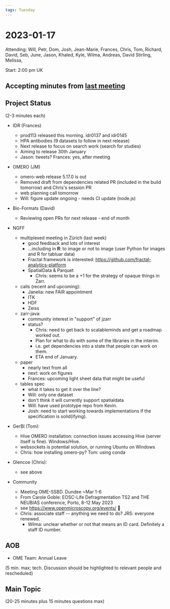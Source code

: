```yaml
---
tags: Tuesday
---
```


# 2023-01-17

Attending: Will, Petr, Dom, Josh, Jean-Marie, Frances, Chris, Tom, Richard, David, Seb, June, Jason, Khaled, Kyle, Wilma, Andreas, David Stirling, Melissa,

Start: 2:00 pm UK

## Accepting minutes from [last meeting](https://github.com/ome/meeting-minutes)

## Project Status

(2-3 minutes each)

- IDR (Frances)
    - prod113 released this morning. idr0137 and idr0145
    - HPA antibodies (9 datasets to follow in next release)
    - Next release to focus on search work (search for studies)
    - Aiming to release 30th January
    - Jason: tweets? Frances: yes, after meeting

- OMERO (JM)
  - omero-web release 5.17.0 is out
  - Removed draft from dependencies related PR (included in the build tomorrow) and Chris's session PR
  - web planning call tomorrow
  - Will: figure update ongoing - needs CI update (node.js)

- Bio-Formats (David)
    - Reviewing open PRs for next release - end of month

- NGFF
  - multiplexed meeting in Zürich (last week)
    - good feedback and lots of interest
    - ...including in **R**: to image or not to image (user Python for images and R for tabluar data)
    - Fractal framework is interested: https://github.com/fractal-analytics-platform
    - SpatialData & Parquet
      - Chris: seems to be a +1 for the strategy of opaque things in Zarr.
  - calls (recent and upcoming):
    - Janelia: new FAIR appointment
    - ITK
    - HDF
    - Zeiss
  - zarr-java:
    - community interest in "support" of jzarr
    - status?
      - Chris: need to get back to scalableminds and get a roadmap worked out.
      - Plan for what to do with some of the libraries in the interim.
      - i.e. get dependencies into a state that people can work on them.
      - ETA end of January.
  - paper
    - nearly text from all
    - next: work on figures
    - Frances: upcoming light sheet data that might be useful
  - tables spec
    - what it takes to get it over the line?
    - Will: only one dataset
    - don't think it will currently support spatialdata
    - Will: have used prototype repo from Kevin.
    - Josh: need to start working towards implementations if the specification is solid(ifying).

- GerBI (Tom):
    - Hive OMERO installation: connection issues accessing Hive (server itself is fine). Windows/Hive.
    - websockets is potential solution, or running Ubuntu on Windows
    - Chris: how installing omero-py? Tom: using conda

- Glencoe (Chris):
    - see above

- Community
  - Meeting OME-SSBD.  Dundee ~Mar 1-6
  - From Carole Goble: EOSC-Life Defragmentation TS2 and THE NEUBIAS conference, Porto, 8-12 May 2023
  - see https://www.openmicroscopy.org/events/ :tada:
  - Chris: associate staff -- anything we need to do? JRS: everyone renewed.
    - Wilma: unclear whether or not that means an ID card. Definitely a staff ID number.

## AOB

- OME Team: Annual Leave

(5 min. max; tech. Discussion should be highlighted to relevant people and rescheduled)

## Main Topic

(20-25 minutes plus 15 minutes questions max)
